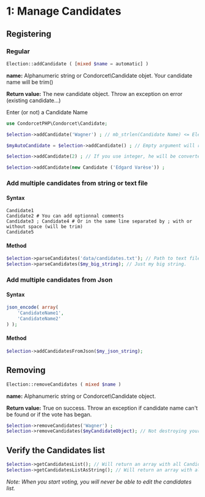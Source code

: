 # 1: Manage Candidates

## Registering

### Regular

```php
Election::addCandidate ( [mixed $name = automatic] ) 
```
**name:** Alphanumeric string or Condorcet\Candidate objet. Your candidate name will be trim()    

**Return value:** The new candidate object. Throw an exception on error (existing candidate...)    

Enter (or not) a Candidate Name 

```php
use CondorcetPHP\Condorcet\Candidate;

$election->addCandidate('Wagner') ; // mb_strlen(Candidate Name) <= Election::MAX_LENGTH_CANDIDATE_ID, Default: 30

$myAutoCandidate = $election->addCandidate() ; // Empty argument will return an candidate object with an automatic name for you (From A to ZZZZZ)  

$election->addCandidate(2) ; // If you use integer, he will be converted to string (= '2')

$election->addCandidate(new Candidate ('Edgard Varèse')) ;
```
### Add multiple candidates from string or text file

#### Syntax
```
Candidate1
Candidate2 # You can add optionnal comments
Candidate3 ; Candidate4 # Or in the same line separated by ; with or without space (will be trim)
Candidate5
``` 

#### Method
```php
$election->parseCandidates('data/candidates.txt'); // Path to text file. Absolute or relative.
$election->parseCandidates($my_big_string); // Just my big string.
```

### Add multiple candidates from Json

#### Syntax
```php
json_encode( array(
	'CandidateName1',
	'CandidateName2'
) );
``` 

#### Method
```php
$election->addCandidatesFromJson($my_json_string);
```

## Removing
```php
Election::removeCandidates ( mixed $name )
```
**name:** Alphanumeric string or Condorcet\Candidate object.   

**Return value:** True on success. Throw an exception if candidate name can't be found or if the vote has began.


```php
$election->removeCandidates('Wagner') ;
$election->removeCandidates($myCandidateObject); // Not destroying your Candidate object. But just unlink it from this Election.
```


## Verify the Candidates list


```php
$election->getCandidatesList(); // Will return an array with all Candidate object.
$election->getCandidatesListAsString(); // Will return an array with all candidate name as string.
```

_Note: When you start voting, you will never be able to edit the candidates list._  